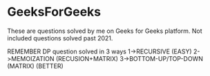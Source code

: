 # GeeksForGeeks

These are questions solved by me on Geeks for Geeks platform.
Not included questions solved past 2021.

REMEMBER 
DP question solved in 3 ways
1->RECURSIVE  (EASY)
2->MEMOIZATION (RECUSION+MATRIX)
3->BOTTOM-UP/TOP-DOWN (MATRIX)   (BETTER)
